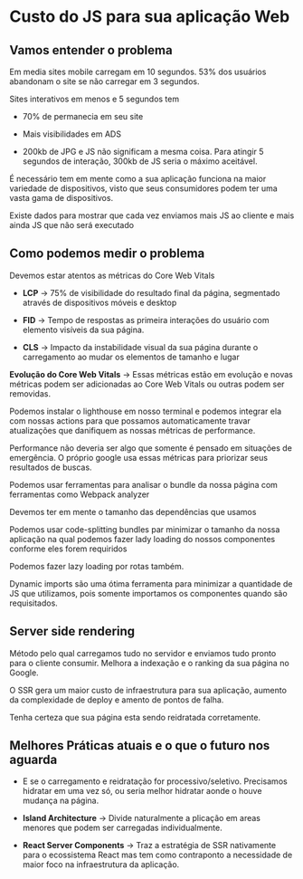 # Custo do JS para sua aplicação Web

## Vamos entender o problema

Em media sites mobile carregam em 10 segundos. 53% dos usuários abandonam o site se não carregar em 3 segundos.

Sites interativos em menos e 5 segundos tem

- 70% de permanecia em seu site

- Mais visibilidades em ADS

- 200kb de JPG e JS não significam a mesma coisa. Para atingir 5 segundos de interação, 300kb de JS seria o máximo aceitável.

É necessário tem em mente como a sua aplicação funciona na maior variedade de dispositivos, visto que seus consumidores podem ter uma vasta gama de dispositivos.

Existe dados para mostrar que cada vez enviamos mais JS ao cliente e mais ainda JS que não será executado

## Como podemos medir o problema

Devemos estar atentos as métricas do Core Web Vitals

- **LCP** -> 75% de visibilidade do resultado final da página, segmentado através de dispositivos móveis e desktop

- **FID** -> Tempo de respostas as primeira interações do usuário com elemento visíveis da sua página.

- **CLS** -> Impacto da instabilidade visual da sua página durante o carregamento ao mudar os elementos de tamanho e lugar

**Evolução do Core Web Vitals** -> Essas métricas estão em evolução e novas métricas podem ser adicionadas ao Core Web Vitals ou outras podem ser removidas.

Podemos instalar o lighthouse em nosso terminal e podemos integrar ela com nossas actions para que possamos automaticamente travar atualizações que danifiquem as nossas métricas de performance.

Performance não deveria ser algo que somente é pensado em situações de emergência. O próprio google usa essas métricas para priorizar seus resultados de buscas.

Podemos usar ferramentas para analisar o bundle da nossa página com ferramentas como Webpack analyzer

Devemos ter em mente o tamanho das dependências que usamos

Podemos usar code-splitting bundles par minimizar o tamanho da nossa aplicação na qual podemos fazer lady loading do nossos componentes conforme eles forem requiridos

Podemos fazer lazy loading por rotas também.

Dynamic imports são uma ótima ferramenta para minimizar a quantidade de JS que utilizamos, pois somente importamos os componentes quando são requisitados.

## Server side rendering

Método pelo qual carregamos tudo no servidor e enviamos tudo pronto para o cliente consumir. Melhora a indexação e o ranking da sua página no Google.

O SSR gera um maior custo de infraestrutura para sua aplicação, aumento da complexidade de deploy e amento de pontos de falha.

Tenha certeza que sua página esta sendo reidratada corretamente.

## Melhores Práticas atuais e o que o futuro nos aguarda

- E se o carregamento e reidratação for processivo/seletivo. Precisamos hidratar em uma vez só, ou seria melhor hidratar aonde o houve mudança na página.

- **Island Architecture** -> Divide naturalmente a plicação em areas menores que podem ser carregadas individualmente.

- **React Server Components** -> Traz a estratégia de SSR nativamente para o ecossistema React mas tem como contraponto a necessidade de maior foco na infraestrutura da aplicação.
